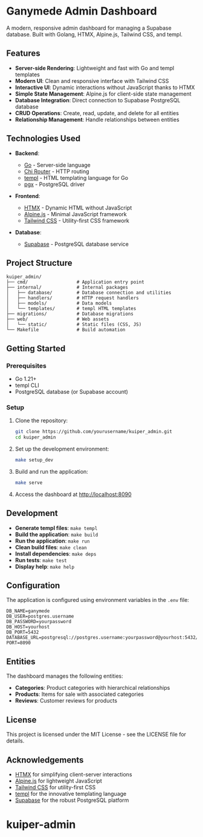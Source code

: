 # Ganymede Admin Dashboard

A modern, responsive admin dashboard for managing a Supabase database. Built with Golang, HTMX, Alpine.js, Tailwind CSS, and templ.


## Features

- **Server-side Rendering**: Lightweight and fast with Go and templ templates
- **Modern UI**: Clean and responsive interface with Tailwind CSS
- **Interactive UI**: Dynamic interactions without JavaScript thanks to HTMX
- **Simple State Management**: Alpine.js for client-side state management
- **Database Integration**: Direct connection to Supabase PostgreSQL database
- **CRUD Operations**: Create, read, update, and delete for all entities
- **Relationship Management**: Handle relationships between entities

## Technologies Used

- **Backend**:
  - [Go](https://golang.org/) - Server-side language
  - [Chi Router](https://github.com/go-chi/chi) - HTTP routing
  - [templ](https://github.com/a-h/templ) - HTML templating language for Go
  - [pgx](https://github.com/jackc/pgx) - PostgreSQL driver

- **Frontend**:
  - [HTMX](https://htmx.org/) - Dynamic HTML without JavaScript
  - [Alpine.js](https://alpinejs.dev/) - Minimal JavaScript framework
  - [Tailwind CSS](https://tailwindcss.com/) - Utility-first CSS framework

- **Database**:
  - [Supabase](https://supabase.com/) - PostgreSQL database service

## Project Structure

```
kuiper_admin/
├── cmd/                  # Application entry point
├── internal/             # Internal packages
│   ├── database/         # Database connection and utilities
│   ├── handlers/         # HTTP request handlers
│   ├── models/           # Data models
│   └── templates/        # templ HTML templates
├── migrations/           # Database migrations
├── web/                  # Web assets
│   └── static/           # Static files (CSS, JS)
└── Makefile              # Build automation
```

## Getting Started

### Prerequisites

- Go 1.21+
- templ CLI
- PostgreSQL database (or Supabase account)

### Setup

1. Clone the repository:
   ```bash
   git clone https://github.com/yourusername/kuiper_admin.git
   cd kuiper_admin
   ```

2. Set up the development environment:
   ```bash
   make setup_dev
   ```

3. Build and run the application:
   ```bash
   make serve
   ```

4. Access the dashboard at [http://localhost:8090](http://localhost:8090)

## Development

- **Generate templ files**: `make templ`
- **Build the application**: `make build`
- **Run the application**: `make run`
- **Clean build files**: `make clean`
- **Install dependencies**: `make deps`
- **Run tests**: `make test`
- **Display help**: `make help`

## Configuration

The application is configured using environment variables in the `.env` file:

```env
DB_NAME=ganymede
DB_USER=postgres.username
DB_PASSWORD=yourpassword
DB_HOST=yourhost
DB_PORT=5432
DATABASE_URL=postgresql://postgres.username:yourpassword@yourhost:5432/postgres
PORT=8090
```

## Entities

The dashboard manages the following entities:

- **Categories**: Product categories with hierarchical relationships
- **Products**: Items for sale with associated categories
- **Reviews**: Customer reviews for products

## License

This project is licensed under the MIT License - see the LICENSE file for details.

## Acknowledgements

- [HTMX](https://htmx.org/) for simplifying client-server interactions
- [Alpine.js](https://alpinejs.dev/) for lightweight JavaScript
- [Tailwind CSS](https://tailwindcss.com/) for utility-first CSS
- [templ](https://github.com/a-h/templ) for the innovative templating language
- [Supabase](https://supabase.com/) for the robust PostgreSQL platform
# kuiper-admin
